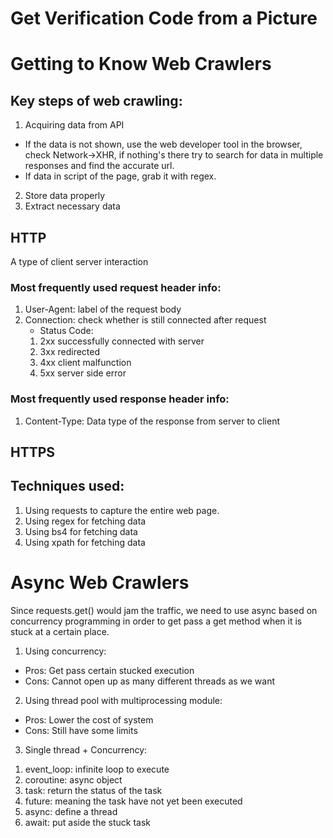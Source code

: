 # Get Verification Code from a Picture

# Getting to Know Web Crawlers

## Key steps of web crawling:
1. Acquiring data from API
 - If the data is not shown, use the web developer tool in the browser, check Network->XHR, if nothing's there try to search for data in multiple responses and find the accurate url.
 - If data in script of the page, grab it with regex.
2. Store data properly
3. Extract necessary data

## HTTP
A type of client server interaction

### Most frequently used request header info:
1. User-Agent: label of the request body
2. Connection: check whether is still connected after request
    - Status Code:
    1) 2xx successfully connected with server
    2) 3xx redirected
    3) 4xx client malfunction
    4) 5xx server side error

### Most frequently used response header info:
1. Content-Type: Data type of the response from server to client

## HTTPS

## Techniques used:
1. Using requests to capture the entire web page. 
2. Using regex for fetching data
3. Using bs4 for fetching data
4. Using xpath for fetching data

# Async Web Crawlers
Since requests.get() would jam the traffic, we need to use async based on concurrency programming in order to get pass a get method when it is stuck at a certain place.

1. Using concurrency:
 - Pros: Get pass certain stucked execution
 - Cons: Cannot open up as many different threads as we want 

2. Using thread pool with multiprocessing module:
 - Pros: Lower the cost of system
 - Cons: Still have some limits

3. Single thread + Concurrency:
  1) event_loop: infinite loop to execute
  2) coroutine: async object
  3) task: return the status of the task
  4) future: meaning the task have not yet been executed
  5) async: define a thread
  6) await: put aside the stuck task